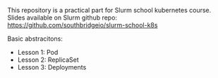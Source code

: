 This repository is a practical part for Slurm school kubernetes course.
Slides available on Slurm github repo: https://github.com/southbridgeio/slurm-school-k8s

Basic abstracitons:
- Lesson 1: Pod
- Lesson 2: ReplicaSet
- Lesson 3: Deployments